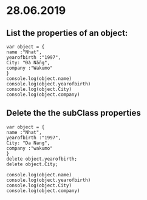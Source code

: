 # 28.06.2019
## List the properties of an object:
```
var object = {
name :"Nhat",
yearofbirth :"1997",
City: "Đà Nẵng",
company :"Wakumo"
}
console.log(object.name)
console.log(object.yearofbirth)
console.log(object.City)
console.log(object.company)

```

## Delete the the subClass properties

``` 
var object = {
name :"Nhat",
yearofbirth :"1997",
City: "Da Nang",
company :"wakumo"
}
delete object.yearofbirth;
delete object.City;

console.log(object.name)
console.log(object.yearofbirth)
console.log(object.City)
console.log(object.company)


```

